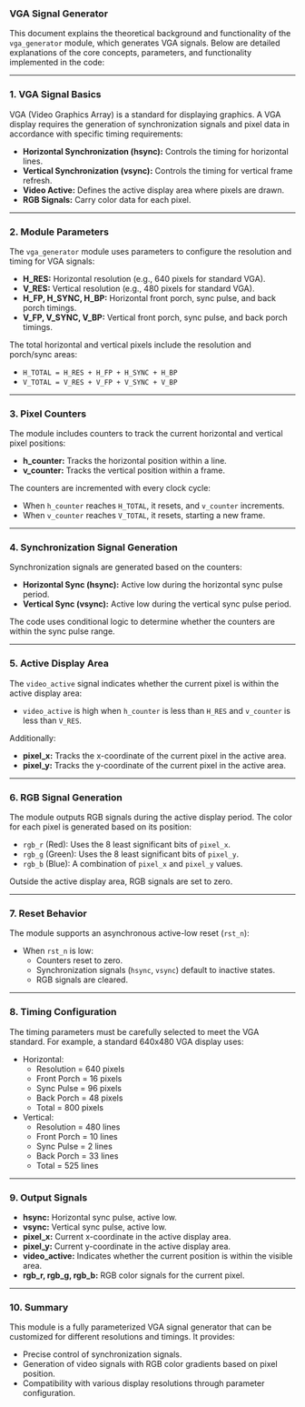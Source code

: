 ### VGA Signal Generator 
This document explains the theoretical background and functionality of the `vga_generator` module, which generates VGA signals. Below are detailed explanations of the core concepts, parameters, and functionality implemented in the code:

---

### **1. VGA Signal Basics**
VGA (Video Graphics Array) is a standard for displaying graphics. A VGA display requires the generation of synchronization signals and pixel data in accordance with specific timing requirements:
- **Horizontal Synchronization (hsync):** Controls the timing for horizontal lines.
- **Vertical Synchronization (vsync):** Controls the timing for vertical frame refresh.
- **Video Active:** Defines the active display area where pixels are drawn.
- **RGB Signals:** Carry color data for each pixel.

---

### **2. Module Parameters**
The `vga_generator` module uses parameters to configure the resolution and timing for VGA signals:
- **H_RES:** Horizontal resolution (e.g., 640 pixels for standard VGA).
- **V_RES:** Vertical resolution (e.g., 480 pixels for standard VGA).
- **H_FP, H_SYNC, H_BP:** Horizontal front porch, sync pulse, and back porch timings.
- **V_FP, V_SYNC, V_BP:** Vertical front porch, sync pulse, and back porch timings.

The total horizontal and vertical pixels include the resolution and porch/sync areas:
- `H_TOTAL = H_RES + H_FP + H_SYNC + H_BP`
- `V_TOTAL = V_RES + V_FP + V_SYNC + V_BP`

---

### **3. Pixel Counters**
The module includes counters to track the current horizontal and vertical pixel positions:
- **h_counter:** Tracks the horizontal position within a line.
- **v_counter:** Tracks the vertical position within a frame.

The counters are incremented with every clock cycle:
- When `h_counter` reaches `H_TOTAL`, it resets, and `v_counter` increments.
- When `v_counter` reaches `V_TOTAL`, it resets, starting a new frame.

---

### **4. Synchronization Signal Generation**
Synchronization signals are generated based on the counters:
- **Horizontal Sync (hsync):** Active low during the horizontal sync pulse period.
- **Vertical Sync (vsync):** Active low during the vertical sync pulse period.
  
The code uses conditional logic to determine whether the counters are within the sync pulse range.

---

### **5. Active Display Area**
The `video_active` signal indicates whether the current pixel is within the active display area:
- `video_active` is high when `h_counter` is less than `H_RES` and `v_counter` is less than `V_RES`.

Additionally:
- **pixel_x:** Tracks the x-coordinate of the current pixel in the active area.
- **pixel_y:** Tracks the y-coordinate of the current pixel in the active area.

---

### **6. RGB Signal Generation**
The module outputs RGB signals during the active display period. The color for each pixel is generated based on its position:
- `rgb_r` (Red): Uses the 8 least significant bits of `pixel_x`.
- `rgb_g` (Green): Uses the 8 least significant bits of `pixel_y`.
- `rgb_b` (Blue): A combination of `pixel_x` and `pixel_y` values.

Outside the active display area, RGB signals are set to zero.

---

### **7. Reset Behavior**
The module supports an asynchronous active-low reset (`rst_n`):
- When `rst_n` is low:
  - Counters reset to zero.
  - Synchronization signals (`hsync`, `vsync`) default to inactive states.
  - RGB signals are cleared.

---

### **8. Timing Configuration**
The timing parameters must be carefully selected to meet the VGA standard. For example, a standard 640x480 VGA display uses:
- Horizontal: 
  - Resolution = 640 pixels
  - Front Porch = 16 pixels
  - Sync Pulse = 96 pixels
  - Back Porch = 48 pixels
  - Total = 800 pixels
- Vertical:
  - Resolution = 480 lines
  - Front Porch = 10 lines
  - Sync Pulse = 2 lines
  - Back Porch = 33 lines
  - Total = 525 lines

---

### **9. Output Signals**
- **hsync:** Horizontal sync pulse, active low.
- **vsync:** Vertical sync pulse, active low.
- **pixel_x:** Current x-coordinate in the active display area.
- **pixel_y:** Current y-coordinate in the active display area.
- **video_active:** Indicates whether the current position is within the visible area.
- **rgb_r, rgb_g, rgb_b:** RGB color signals for the current pixel.

---

### **10. Summary**
This module is a fully parameterized VGA signal generator that can be customized for different resolutions and timings. It provides:
- Precise control of synchronization signals.
- Generation of video signals with RGB color gradients based on pixel position.
- Compatibility with various display resolutions through parameter configuration.

